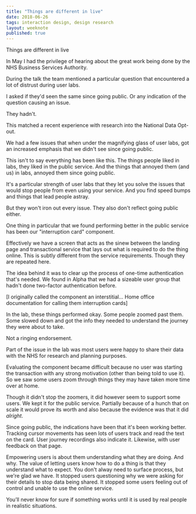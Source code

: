 ```yaml
---
title: "Things are different in live"
date: 2018-06-26
tags: interaction design, design research
layout: weeknote
published: true
---
```


Things are different in live

In May I had the privilege of hearing about the great work being done by the NHS Business Services Authority.

During the talk the team mentioned a particular question that encountered a lot of distrust during user labs.

I asked if they'd seen the same since going public. Or any indication of the question causing an issue.

They hadn't.

This matched a recent experience with research into the National Data Opt-out.

We had a few issues that when under the magnifying glass of user labs, got an increased emphasis that we didn't see since going public.

This isn't to say everything has been like this. The things people liked in labs, they liked in the public service. And the things that annoyed them (and us) in labs, annoyed them since going public.

It's a particular strength of user labs that they let you solve the issues that would stop people from even using your service. And you find speed bumps and things that lead people astray.

But they won't iron out every issue. They also don't reflect going public either.

One thing in particular that we found performing better in the public service has been our "interruption card" component.

Effectively we have a screen that acts as the sinew between the landing page and transactional service that lays out what is required to do the thing online. This is subtly different from the service requirements. Though they are repeated here.

The idea behind it was to clear up the process of one-time authentication that's needed. We found in Alpha that we had a sizeable user group that hadn't done two-factor authentication before.

[I originally called the component an interstitial... Home office documentation for calling them interruption cards]

In the lab, these things performed okay. Some people zoomed past them. Some slowed down and got the info they needed to understand the journey they were about to take.

Not a ringing endorsement.

Part of the issue in the lab was most users were happy to share their data with the NHS for research and planning purposes.

Evaluating the component became difficult because no user was starting the transaction with any strong motivation (other than being told to use it). So we saw some users zoom through things they may have taken more time over at home.

Though it didn't stop the zoomers, it did however seem to support some users. We kept it for the public service. Partially because of a hunch that on scale it would prove its worth and also because the evidence was that it did *alright*.

Since going public, the indications have been that it's been working better. Tracking cursor movements has seen lots of users track and read the text on the card. User journey recordings also indicate it. Likewise, with user feedback on that page.

Empowering users is about them understanding what they are doing. And why. The value of letting users know how to do a thing is that they understand what to expect. You don't alway need to surface process, but we're glad we have. It stopped users questioning why we were asking for their details to stop data being shared. It stopped some users feeling out of control and unable to use the online service.

You’ll never know for sure if something works until it is used by real people in realistic situations.
